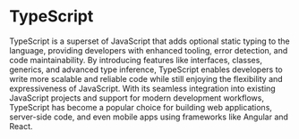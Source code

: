 # TypeScript

TypeScript is a superset of JavaScript that adds optional static typing to the language, providing developers with enhanced tooling, error detection, and code maintainability. By introducing features like interfaces, classes, generics, and advanced type inference, TypeScript enables developers to write more scalable and reliable code while still enjoying the flexibility and expressiveness of JavaScript. With its seamless integration into existing JavaScript projects and support for modern development workflows, TypeScript has become a popular choice for building web applications, server-side code, and even mobile apps using frameworks like Angular and React.
